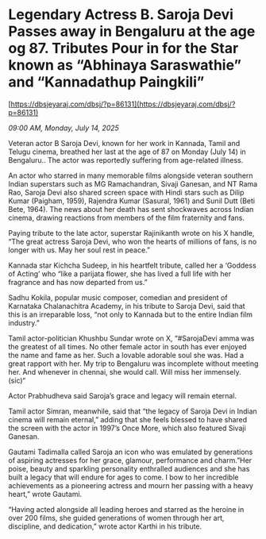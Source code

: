 # Legendary  Actress B. Saroja Devi Passes away in Bengaluru  at the age og 87. Tributes Pour in for the Star known as “Abhinaya Saraswathie” and “Kannadathup Paingkili”

[https://dbsjeyaraj.com/dbsj/?p=86131](https://dbsjeyaraj.com/dbsj/?p=86131)

*09:00 AM, Monday, July 14, 2025*

Veteran actor B Saroja Devi, known for her work in Kannada, Tamil and Telugu cinema, breathed her last at the age of 87 on Monday (July 14) in Bengaluru.. The actor was reportedly suffering from age-related illness.

An actor who starred in many memorable films alongside veteran southern Indian superstars such as MG Ramachandran, Sivaji Ganesan, and NT Rama Rao, Saroja Devi also shared screen space with Hindi stars such as Dilip Kumar (Paigham, 1959), Rajendra Kumar (Sasural, 1961) and Sunil Dutt (Beti Bete, 1964). The news about her death has sent shockwaves across Indian cinema, drawing reactions from members of the film fraternity and fans.

Paying tribute to the late actor, superstar Rajinikanth wrote on his X handle, “The great actress Saroja Devi, who won the hearts of millions of fans, is no longer with us. May her soul rest in peace.”

Kannada star Kichcha Sudeep, in his heartfelt tribute, called her a ‘Goddess of Acting’ who “like a parijata flower, she has lived a full life with her fragrance and has now departed from us.”

Sadhu Kokila, popular music composer, comedian and president of Karnataka Chalanachitra Academy, in his tribute to Saroja Devi, said that this is an irreparable loss, “not only to Kannada but to the entire Indian film industry.”

Tamil actor-politician Khushbu Sundar wrote on X, “#SarojaDevi amma was the greatest of all times. No other female actor in south has ever enjoyed the name and fame as her. Such a lovable adorable soul she was. Had a great rapport with her. My trip to Bengaluru was incomplete without meeting her. And whenever in chennai, she would call. Will miss her immensely. (sic)“

Actor Prabhudheva said Saroja’s grace and legacy will remain eternal.

Tamil actor Simran, meanwhile, said that “the legacy of Saroja Devi in Indian cinema will remain eternal,” adding that she feels blessed to have shared the screen with the actor in 1997’s Once More, which also featured Sivaji Ganesan.

Gautami Tadimalla called Saroja an icon who was emulated by generations of aspiring actresses for her grace, glamour, performance and charm.”Her poise, beauty and sparkling personality enthralled audiences and she has built a legacy that will endure for ages to come. I bow to her incredible achievements as a pioneering actress and mourn her passing with a heavy heart,” wrote Gautami.

“Having acted alongside all leading heroes and starred as the heroine in over 200 films, she guided generations of women through her art, discipline, and dedication,” wrote actor Karthi in his tribute.


